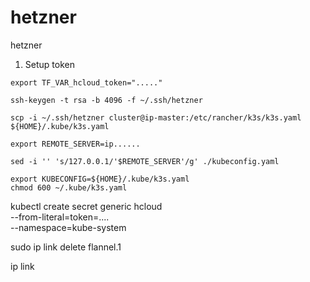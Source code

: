 # hetzner

hetzner


1. Setup token

```shell
export TF_VAR_hcloud_token="....."
```

```shell
ssh-keygen -t rsa -b 4096 -f ~/.ssh/hetzner
```


```shell
scp -i ~/.ssh/hetzner cluster@ip-master:/etc/rancher/k3s/k3s.yaml  ${HOME}/.kube/k3s.yaml
```


```shell
export REMOTE_SERVER=ip......
```

```shell
sed -i '' 's/127.0.0.1/'$REMOTE_SERVER'/g' ./kubeconfig.yaml
```

```shell
export KUBECONFIG=${HOME}/.kube/k3s.yaml
chmod 600 ~/.kube/k3s.yaml
```


kubectl create secret generic hcloud \
  --from-literal=token=.... \
  --namespace=kube-system


sudo ip link delete flannel.1

ip link